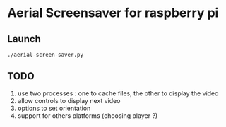 # Aerial Screensaver for raspberry pi

## Launch
`./aerial-screen-saver.py`


## TODO
1. use two processes : one to cache files, the other to display the video
2. allow controls to display next video
3. options to set orientation
4. support for others platforms (choosing player ?)

